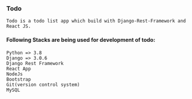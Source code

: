 ### Todo

	Todo is a todo list app which build with Django-Rest-Framework and React JS.

#### Following Stacks are being used for development of todo:

    Python => 3.8
	Django => 3.0.6
    Django Rest Framework
    React App
	NodeJs
	Bootstrap
	Git(version control system)
	MySQL

